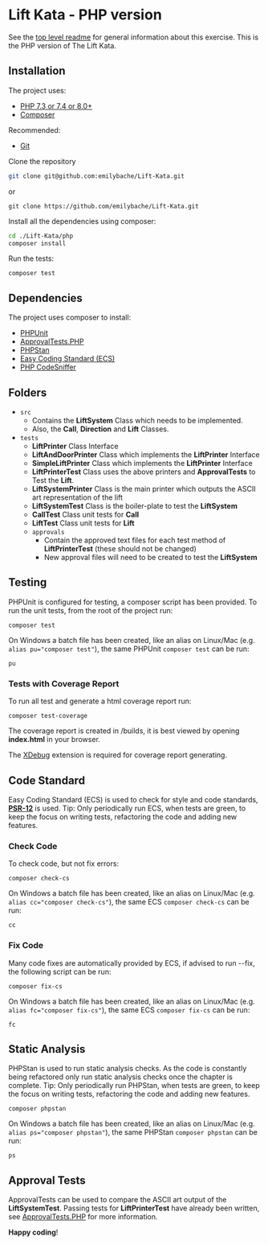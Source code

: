 # Lift Kata - PHP version

See the [top level readme](../README.md) for general information about this exercise. This is the PHP version of The
Lift Kata.

## Installation

The project uses:

- [PHP 7.3 or 7.4 or 8.0+](https://www.php.net/downloads.php)
- [Composer](https://getcomposer.org)

Recommended:

- [Git](https://git-scm.com/downloads)

Clone the repository

```sh
git clone git@github.com:emilybache/Lift-Kata.git
```

or

```shell script
git clone https://github.com/emilybache/Lift-Kata.git
```

Install all the dependencies using composer:

```sh
cd ./Lift-Kata/php
composer install
```

Run the tests:

```shell script
composer test
```

## Dependencies

The project uses composer to install:

- [PHPUnit](https://phpunit.de/)
- [ApprovalTests.PHP](https://github.com/approvals/ApprovalTests.php)
- [PHPStan](https://github.com/phpstan/phpstan)
- [Easy Coding Standard (ECS)](https://github.com/symplify/easy-coding-standard)
- [PHP CodeSniffer](https://github.com/squizlabs/PHP_CodeSniffer/wiki)

## Folders

- `src`
    - Contains the **LiftSystem** Class which needs to be implemented.
    - Also, the **Call**, **Direction** and **Lift** Classes.
- `tests`
    - **LiftPrinter** Class Interface
    - **LiftAndDoorPrinter** Class which implements the **LiftPrinter** Interface
    - **SimpleLiftPrinter** Class which implements the **LiftPrinter** Interface
    - **LiftPrinterTest** Class uses the above printers and **ApprovalTests** to Test the **Lift**.
    - **LiftSystemPrinter** Class is the main printer which outputs the ASCII art representation of the lift
    - **LiftSystemTest** Class is the boiler-plate to test the **LiftSystem**
    - **CallTest** Class unit tests for **Call**
    - **LiftTest** Class unit tests for **Lift**
    - `approvals`
        - Contain the approved text files for each test method of **LiftPrinterTest** (these should not be changed)
        - New approval files will need to be created to test the **LiftSystem**

## Testing

PHPUnit is configured for testing, a composer script has been provided. To run the unit tests, from the root of the
project run:

```shell script
composer test
```

On Windows a batch file has been created, like an alias on Linux/Mac (e.g. `alias pu="composer test"`), the same
PHPUnit `composer test` can be run:

```shell script
pu
```

### Tests with Coverage Report

To run all test and generate a html coverage report run:

```shell script
composer test-coverage
```

The coverage report is created in /builds, it is best viewed by opening **index.html** in your browser.

The [XDebug](https://xdebug.org/download) extension is required for coverage report generating.

## Code Standard

Easy Coding Standard (ECS) is used to check for style and code standards,
**[PSR-12](https://www.php-fig.org/psr/psr-12/)** is used. Tip: Only periodically run ECS, when tests are green, to keep
the focus on writing tests, refactoring the code and adding new features.

### Check Code

To check code, but not fix errors:

```shell script
composer check-cs
``` 

On Windows a batch file has been created, like an alias on Linux/Mac (e.g. `alias cc="composer check-cs"`), the same
ECS `composer check-cs` can be run:

```shell script
cc
```

### Fix Code

Many code fixes are automatically provided by ECS, if advised to run --fix, the following script can be run:

```shell script
composer fix-cs
```

On Windows a batch file has been created, like an alias on Linux/Mac (e.g. `alias fc="composer fix-cs"`), the same
ECS `composer fix-cs` can be run:

```shell script
fc
```

## Static Analysis

PHPStan is used to run static analysis checks. As the code is constantly being refactored only run static analysis
checks once the chapter is complete. Tip: Only periodically run PHPStan, when tests are green, to keep the focus on
writing tests, refactoring the code and adding new features.

```shell script
composer phpstan
```

On Windows a batch file has been created, like an alias on Linux/Mac (e.g. `alias ps="composer phpstan"`), the same
PHPStan `composer phpstan` can be run:

```shell script
ps
```

## Approval Tests

ApprovalTests can be used to compare the ASCII art output of the **LiftSystemTest**. Passing tests for
**LiftPrinterTest** have already been written, see [ApprovalTests.PHP](https://github.com/approvals/ApprovalTests.php)
for more information.

**Happy coding**!
